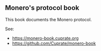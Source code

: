 ## Monero's protocol book

This book documents the Monero protocol.

See:

- <https://monero-book.cuprate.org>
- <https://github.com/Cuprate/monero-book>
